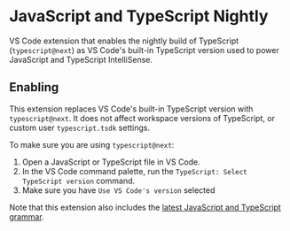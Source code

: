 # JavaScript and TypeScript Nightly

VS Code extension that enables the nightly build of TypeScript
(`typescript@next`) as VS Code's built-in TypeScript version used to power
JavaScript and TypeScript IntelliSense.

## Enabling

This extension replaces VS Code's built-in TypeScript version with
`typescript@next`. It does not affect workspace versions of TypeScript, or
custom user `typescript.tsdk` settings.

To make sure you are using `typescript@next`:

1. Open a JavaScript or TypeScript file in VS Code.
1. In the VS Code command palette, run the
   `TypeScript: Select TypeScript version` command.
1. Make sure you have `Use VS Code's version` selected

Note that this extension also includes the
[latest JavaScript and TypeScript grammar](https://github.com/microsoft/TypeScript-TmLanguage).
